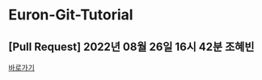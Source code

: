 # Euron-Git-Tutorial

## [Pull Request] 2022년 08월 26일 16시 42분 조혜빈

[바로가기](https://cafe.naver.com/ewhaeuron/177)
